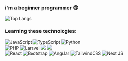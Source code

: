 ### i'm a beginner programmer 😎
![Top Langs](https://github-readme-stats.vercel.app/api/top-langs/?username=PabloResende&layout=compact&theme=dracula)    
### Learning these technologies:  
![JavaScript](https://img.shields.io/badge/javascript-%23323330.svg?style=for-the-badge&logo=javascript&logoColor=%23F7DF1E)
![TypeScript](https://img.shields.io/badge/typescript-%23007ACC.svg?style=for-the-badge&logo=typescript&logoColor=white)
![Python](https://img.shields.io/badge/python-3670A0?style=for-the-badge&logo=python&logoColor=ffdd54)  
![PHP](https://img.shields.io/badge/php-%23777BB4.svg?style=for-the-badge&logo=php&logoColor=white)
![Laravel](https://img.shields.io/badge/laravel-%23FF2D20.svg?style=for-the-badge&logo=laravel&logoColor=white)
![](https://img.shields.io/badge/HTML5-E34F26?style=for-the-badge&logo=html5&logoColor=white) 
![](https://img.shields.io/badge/CSS3-1572B6?style=for-the-badge&logo=css3&logoColor=white)  
![React](https://img.shields.io/badge/react-%2320232a.svg?style=for-the-badge&logo=react&logoColor=%2361DAFB)
![Bootstrap](https://img.shields.io/badge/bootstrap-%238511FA.svg?style=for-the-badge&logo=bootstrap&logoColor=white)
![Angular](https://img.shields.io/badge/angular-%23DD0031.svg?style=for-the-badge&logo=angular&logoColor=white)
![TailwindCSS](https://img.shields.io/badge/tailwindcss-%2338B2AC.svg?style=for-the-badge&logo=tailwind-css&logoColor=white)
![Next JS](https://img.shields.io/badge/Next-black?style=for-the-badge&logo=next.js&logoColor=white)

